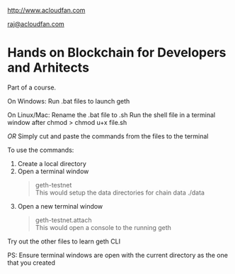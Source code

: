 http://www.acloudfan.com

raj@acloudfan.com

# Hands on Blockchain for Developers and Arhitects

Part of a course.

On Windows:   Run .bat files to launch geth

On Linux/Mac: Rename the .bat file to .sh
              Run the shell file in a terminal window after chmod
              > chmod u+x   file.sh
              
*OR* Simply cut and paste the commands from the files to the terminal
   
To use the commands:   
   
1. Create a local directory  
2. Open a terminal window   
   > geth-testnet   
   This would setup the data directories for chain data ./data   
3. Open a new terminal window   
   > geth-testnet.attach   
   This would open a console to the running geth   
   
Try out the other files to learn geth CLI   

PS: Ensure terminal windows are open with the current directory as the one that you created

